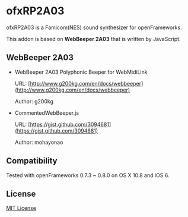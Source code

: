 ofxRP2A03
=========

ofxRP2A03 is a Famicom(NES) sound synthesizer for openFrameworks.

This addon is based on **WebBeeper 2A03** that is written by JavaScript.

WebBeeper 2A03
--------------

- WebBeeper 2A03 Polyphonic Beeper for WebMidiLink

  URL: [http://www.g200kg.com/en/docs/webbeeper](http://www.g200kg.com/en/docs/webbeeper)

  Author: g200kg

- CommentedWebBeeper.js

  URL: [https://gist.github.com/3094681](https://gist.github.com/3094681)

  Author: mohayonao

Compatibility
-------------

Tested with openFrameworks 0.7.3 ~ 0.8.0 on OS X 10.8 and iOS 6.

License
-------

[MIT License](https://secure.wikimedia.org/wikipedia/en/wiki/Mit_license)